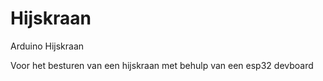 # Hijskraan
Arduino Hijskraan

Voor het besturen van een hijskraan met behulp van een esp32 devboard
